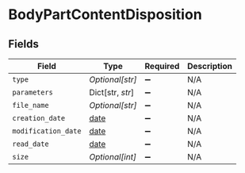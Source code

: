 # BodyPartContentDisposition


## Fields

| Field                                                                | Type                                                                 | Required                                                             | Description                                                          |
| -------------------------------------------------------------------- | -------------------------------------------------------------------- | -------------------------------------------------------------------- | -------------------------------------------------------------------- |
| `type`                                                               | *Optional[str]*                                                      | :heavy_minus_sign:                                                   | N/A                                                                  |
| `parameters`                                                         | Dict[str, *str*]                                                     | :heavy_minus_sign:                                                   | N/A                                                                  |
| `file_name`                                                          | *Optional[str]*                                                      | :heavy_minus_sign:                                                   | N/A                                                                  |
| `creation_date`                                                      | [date](https://docs.python.org/3/library/datetime.html#date-objects) | :heavy_minus_sign:                                                   | N/A                                                                  |
| `modification_date`                                                  | [date](https://docs.python.org/3/library/datetime.html#date-objects) | :heavy_minus_sign:                                                   | N/A                                                                  |
| `read_date`                                                          | [date](https://docs.python.org/3/library/datetime.html#date-objects) | :heavy_minus_sign:                                                   | N/A                                                                  |
| `size`                                                               | *Optional[int]*                                                      | :heavy_minus_sign:                                                   | N/A                                                                  |